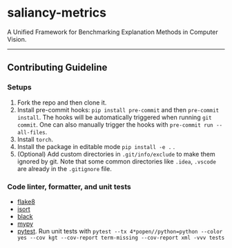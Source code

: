 # saliancy-metrics
A Unified Framework for Benchmarking Explanation Methods in Computer Vision.

---

## Contributing Guideline

### Setups
1. Fork the repo and then clone it.
2. Install pre-commit hooks: `pip install pre-commit` and then `pre-commit install`. The hooks will be
automatically triggered when running `git commit`. One can also manually trigger the hooks with
`pre-commit run --all-files`.
3. Install `torch`.
4. Install the package in editable mode `pip install -e .` .
5. (Optional) Add custom directories in `.git/info/exclude` to make them ignored by git. Note that
some common directories like `.idea`, `.vscode` are already in the `.gitignore` file.

### Code linter, formatter, and unit tests
* [flake8](https://flake8.pycqa.org/en/latest/)
* [isort](https://pycqa.github.io/isort/)
* [black](https://black.readthedocs.io/en/stable/)
* [mypy](https://mypy.readthedocs.io/en/stable/)
* [pytest](https://docs.pytest.org/en/7.1.x/). Run unit tests with
`pytest --tx 4*popen//python=python --color yes --cov kgt --cov-report term-missing --cov-report xml -vvv tests`
